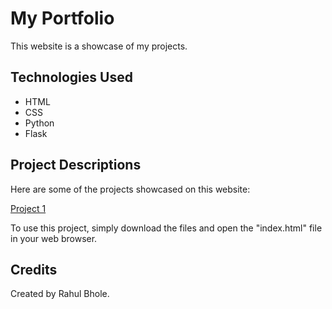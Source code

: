 <!DOCTYPE html>
<html>
<head>
	<meta charset="UTF-8">
</head>
<body>
	<h1>My Portfolio</h1>
	<p>This website is a showcase of my projects.</p>
	<h2>Technologies Used</h2>
	<ul>
		<li>HTML</li>
		<li>CSS</li>
		<li>Python</li>
		<li>Flask</li>
	</ul>
	<h2>Project Descriptions</h2>
	<p>Here are some of the projects showcased on this website:</p>
	<a href="https://devrahul.onrender.com/">Project 1</a>
	<p>To use this project, simply download the files and open the "index.html" file in your web browser.</p>
	<h2>Credits</h2>
	<p>Created by Rahul Bhole.</p>
	
</body>
</html>
